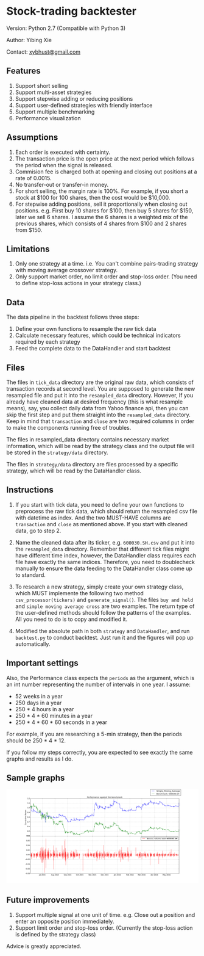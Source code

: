 # Stock-trading backtester
Version:  Python 2.7 (Compatible with Python 3) 

Author:   Yibing Xie 

Contact:  xybhust@gmail.com 

Features
--------
1. Support short selling
2. Support multi-asset strategies
3. Support stepwise adding or reducing positions
4. Support user-defined strategies with friendly interface
5. Support multiple benchmarking
6. Performance visualization 


Assumptions
-----------
1. Each order is executed with certainty.
2. The transaction price is the open price at the next period which follows 
   the period when the signal is released.
3. Commision fee is charged both at opening and closing out positions at a rate of 0.0015.
4. No transfer-out or transfer-in money.
5. For short selling, the margin rate is 100%. For example, if you short a 
   stock at $100 for 100 shares, then the cost would be $10,000.
6. For stepwise adding positions, sell it proportionally when 
   closing out positions. e.g. First buy 10 shares for $100, then buy 5 shares
   for $150, later we sell 6 shares. I assume the 6 shares is a weighted mix
   of the previous shares, which consists of 4 shares from $100 and 2 shares
   from $150.


Limitations
-----------
1. Only one strategy at a time. i.e. You can't combine pairs-trading strategy with moving average crossover strategy.
2. Only support market order, no limit order and stop-loss order. (You need to define stop-loss actions in your strategy class.)


Data
----
The data pipeline in the backtest follows three steps:
  1. Define your own functions to resample the raw tick data 
  2. Calculate necessary features, which could be technical indicators required by each strategy
  3. Feed the complete data to the DataHandler and start backtest


Files
-----
The files in `tick_data` directory are the original raw data, which consists of transaction records at second level. You are supposed to generate the new resampled file and put it into the `resampled_data` directory. However, If you already have cleaned data at desired frequency (this is what resample means), say, you collect daily data from Yahoo finance api, then you can skip the first step and put them straight into the `resampled_data` directory. Keep in mind that `transaction` and `close` are two required columns in order to make the components running free of troubles.

The files in resampled_data directory contains necessary market information, which will be read by the strategy class and the output file will be stored in the `strategy/data` directory.

The files in `strategy/data` directory are files processed by a specific strategy, which will be read by the DataHandler class. 


Instructions
------------
1. If you start with tick data, you need to define your own functions to preprocess the raw tick data, which should return the           resampled csv file with datetime as index. And the two MUST-HAVE columns are `transaction` and `close` as mentioned above. If you 
   start with cleaned data, go to step 2.

2. Name the cleaned data after its ticker, e.g. `600030.SH.csv` and put it into the `resampled_data` directory. Remember that            different tick files might have different time index, however, the DataHandler class requires each file have exactly the same         indices. Therefore, you need to doublecheck manually to ensure the data feeding to the DataHandler class come up to standard.

3. To research a new strategy, simply create your own strategy class, which MUST implemente the following two method `csv_processor(tickers)` and `generate_signal()`. The files `buy and hold` and `simple moving average cross` are two examples. The return type of the user-defined methods should follow the patterns of the examples. All you need to do is to copy and modified it.

4. Modified the absolute path in both `strategy` and `DataHandler`, and run `backtest.py` to conduct backtest. Just run it and the       figures will pop up automatically.


Important settings
------------------
Also, the Performance class expects the `periods` as the argument, which is an int number representing the number of intervals in one year. I assume:
  * 52 weeks in a year
  * 250 days in a year
  * 250 * 4 hours in a year
  * 250 * 4 * 60 minutes in a year
  * 250 * 4 * 60 * 60 seconds in a year

For example, if you are researching a 5-min strategy, then the periods should
be 250 * 4 * 12.

If you follow my steps correctly, you are expected to see exactly the same
graphs and results as I do.


Sample graphs
-------------
![Sample](https://raw.githubusercontent.com/xybhust/stock-trading-backtester/master/images/figure_1.png)

Future improvements
-------------------
1. Support multiple signal at one unit of time. e.g. Close out a position and enter an opposite position immediately.
2. Support limit order and stop-loss order. (Currently the stop-loss action is defined by the strategy class)

Advice is greatly appreciated.
